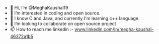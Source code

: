 - 👋 Hi, I’m @MeghaKaushal19
- 👀 I’m interested in coding and open source.
- 🌱 I know C and Java, and currently I'm learning c++ language.
- 💞️ I’m looking to collaborate on open source project
- 📫 How to reach me linkedin :- www.linkedin.com/in/megha-kaushal-46372a1b5


<!---
MeghaKaushal19/MeghaKaushal19 is a ✨ special ✨ repository because its `README.md` (this file) appears on your GitHub profile.
You can click the Preview link to take a look at your changes.
--->
